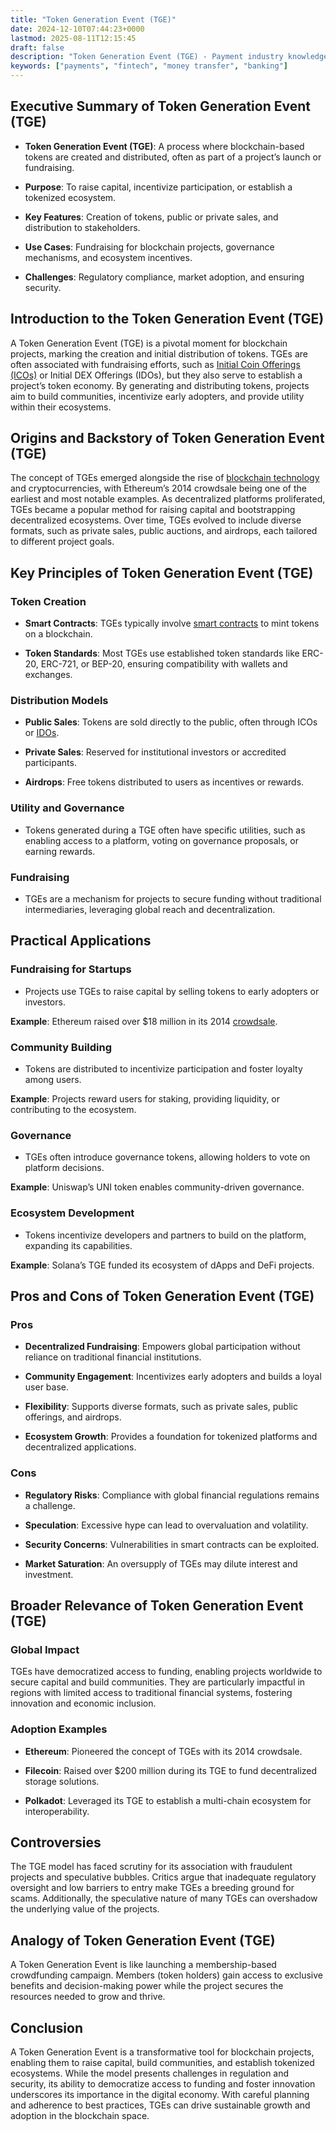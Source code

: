 ```yaml
---
title: "Token Generation Event (TGE)"
date: 2024-12-10T07:44:23+0000
lastmod: 2025-08-11T12:15:45
draft: false
description: "Token Generation Event (TGE) - Payment industry knowledge and insights"
keywords: ["payments", "fintech", "money transfer", "banking"]
---
```


## Executive Summary of Token Generation Event (TGE)

- **Token Generation Event (TGE)**: A process where blockchain-based tokens are created and distributed, often as part of a project’s launch or fundraising.

- **Purpose**: To raise capital, incentivize participation, or establish a tokenized ecosystem.

- **Key Features**: Creation of tokens, public or private sales, and distribution to stakeholders.

- **Use Cases**: Fundraising for blockchain projects, governance mechanisms, and ecosystem incentives.

- **Challenges**: Regulatory compliance, market adoption, and ensuring security.

## Introduction to the Token Generation Event (TGE)

A Token Generation Event (TGE) is a pivotal moment for blockchain projects, marking the creation and initial distribution of tokens. TGEs are often associated with fundraising efforts, such as [Initial Coin Offerings (ICOs)](https://faisalkhanllc.xyz/resources/payments-wiki/i/initial-coin-offering-ico/) or Initial DEX Offerings (IDOs), but they also serve to establish a project’s token economy. By generating and distributing tokens, projects aim to build communities, incentivize early adopters, and provide utility within their ecosystems.

## Origins and Backstory of Token Generation Event (TGE)

The concept of TGEs emerged alongside the rise of [blockchain technology](https://faisalkhanllc.xyz/resources/payments-wiki/b/blockchain/blockchain-technology/) and cryptocurrencies, with Ethereum’s 2014 crowdsale being one of the earliest and most notable examples. As decentralized platforms proliferated, TGEs became a popular method for raising capital and bootstrapping decentralized ecosystems. Over time, TGEs evolved to include diverse formats, such as private sales, public auctions, and airdrops, each tailored to different project goals.

## Key Principles of Token Generation Event (TGE)

### Token Creation

- **Smart Contracts**: TGEs typically involve [smart contracts](https://faisalkhanllc.xyz/resources/payments-wiki/s/smart-contract/) to mint tokens on a blockchain.

- **Token Standards**: Most TGEs use established token standards like ERC-20, ERC-721, or BEP-20, ensuring compatibility with wallets and exchanges.

### Distribution Models

- **Public Sales**: Tokens are sold directly to the public, often through ICOs or [IDOs](https://faisalkhanllc.xyz/resources/payments-wiki/i/initial-decentralized-offering-ido/).

- **Private Sales**: Reserved for institutional investors or accredited participants.

- **Airdrops**: Free tokens distributed to users as incentives or rewards.

### Utility and Governance

- Tokens generated during a TGE often have specific utilities, such as enabling access to a platform, voting on governance proposals, or earning rewards.

### Fundraising

- TGEs are a mechanism for projects to secure funding without traditional intermediaries, leveraging global reach and decentralization.

## Practical Applications

### Fundraising for Startups

- Projects use TGEs to raise capital by selling tokens to early adopters or investors.

**Example**: Ethereum raised over $18 million in its 2014 [crowdsale](https://faisalkhanllc.xyz/resources/payments-wiki/t/token-pre-sale/).

### Community Building

- Tokens are distributed to incentivize participation and foster loyalty among users.

**Example**: Projects reward users for staking, providing liquidity, or contributing to the ecosystem.

### Governance

- TGEs often introduce governance tokens, allowing holders to vote on platform decisions.

**Example**: Uniswap’s UNI token enables community-driven governance.

### Ecosystem Development

- Tokens incentivize developers and partners to build on the platform, expanding its capabilities.

**Example**: Solana’s TGE funded its ecosystem of dApps and DeFi projects.

## Pros and Cons of Token Generation Event (TGE)

### Pros

- **Decentralized Fundraising**: Empowers global participation without reliance on traditional financial institutions.

- **Community Engagement**: Incentivizes early adopters and builds a loyal user base.

- **Flexibility**: Supports diverse formats, such as private sales, public offerings, and airdrops.

- **Ecosystem Growth**: Provides a foundation for tokenized platforms and decentralized applications.

### Cons

- **Regulatory Risks**: Compliance with global financial regulations remains a challenge.

- **Speculation**: Excessive hype can lead to overvaluation and volatility.

- **Security Concerns**: Vulnerabilities in smart contracts can be exploited.

- **Market Saturation**: An oversupply of TGEs may dilute interest and investment.

## Broader Relevance of Token Generation Event (TGE)

### Global Impact

TGEs have democratized access to funding, enabling projects worldwide to secure capital and build communities. They are particularly impactful in regions with limited access to traditional financial systems, fostering innovation and economic inclusion.

### Adoption Examples

- **Ethereum**: Pioneered the concept of TGEs with its 2014 crowdsale.

- **Filecoin**: Raised over $200 million during its TGE to fund decentralized storage solutions.

- **Polkadot**: Leveraged its TGE to establish a multi-chain ecosystem for interoperability.

## Controversies

The TGE model has faced scrutiny for its association with fraudulent projects and speculative bubbles. Critics argue that inadequate regulatory oversight and low barriers to entry make TGEs a breeding ground for scams. Additionally, the speculative nature of many TGEs can overshadow the underlying value of the projects.

## Analogy of Token Generation Event (TGE)

A Token Generation Event is like launching a membership-based crowdfunding campaign. Members (token holders) gain access to exclusive benefits and decision-making power while the project secures the resources needed to grow and thrive.

## Conclusion

A Token Generation Event is a transformative tool for blockchain projects, enabling them to raise capital, build communities, and establish tokenized ecosystems. While the model presents challenges in regulation and security, its ability to democratize access to funding and foster innovation underscores its importance in the digital economy. With careful planning and adherence to best practices, TGEs can drive sustainable growth and adoption in the blockchain space.